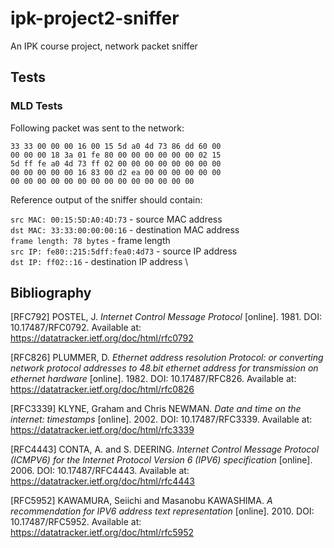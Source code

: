 # ipk-project2-sniffer

An IPK course project, network packet sniffer

## Tests

### MLD Tests
Following packet was sent to the network:
```hexdump
33 33 00 00 00 16 00 15 5d a0 4d 73 86 dd 60 00
00 00 00 18 3a 01 fe 80 00 00 00 00 00 00 02 15
5d ff fe a0 4d 73 ff 02 00 00 00 00 00 00 00 00
00 00 00 00 00 16 83 00 d2 ea 00 00 00 00 00 00
00 00 00 00 00 00 00 00 00 00 00 00 00 00
```
Reference output of the sniffer should contain:

`src MAC: 00:15:5D:A0:4D:73` - source MAC address \
`dst MAC: 33:33:00:00:00:16` - destination MAC address \
`frame length: 78 bytes` - frame length \
`src IP: fe80::215:5dff:fea0:4d73` - source IP address \
`dst IP: ff02::16` - destination IP address \

## Bibliography
[RFC792] POSTEL, J. _Internet Control Message Protocol_ [online]. 1981. DOI: 10.17487/RFC0792. Available at: https://datatracker.ietf.org/doc/html/rfc0792

[RFC826] PLUMMER, D. _Ethernet address resolution Protocol: or converting network protocol addresses to 48.bit ethernet address for transmission on ethernet hardware_ [online]. 1982. DOI: 10.17487/RFC826. Available at: https://datatracker.ietf.org/doc/html/rfc0826

[RFC3339] KLYNE, Graham and Chris NEWMAN. _Date and time on the internet: timestamps_ [online]. 2002. DOI: 10.17487/RFC3339. Available at: https://datatracker.ietf.org/doc/html/rfc3339

[RFC4443] CONTA, A. and S. DEERING. _Internet Control Message Protocol (ICMPV6) for the Internet Protocol Version 6 (IPV6) specification_ [online]. 2006. DOI: 10.17487/RFC4443. Available at: https://datatracker.ietf.org/doc/html/rfc4443

[RFC5952] KAWAMURA, Seiichi and Masanobu KAWASHIMA. _A recommendation for IPV6 address text representation_ [online]. 2010. DOI: 10.17487/RFC5952. Available at: https://datatracker.ietf.org/doc/html/rfc5952
